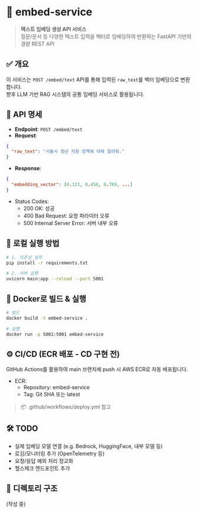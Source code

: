 # 🧠 embed-service
> **텍스트 임베딩 생성 API 서비스**  
> 질문/문서 등 다양한 텍스트 입력을 벡터로 임베딩하여 반환하는 FastAPI 기반의 경량 REST API


## ✅ 개요
이 서비스는 `POST /embed/text` API를 통해 입력된 `raw_text`를 벡터 임베딩으로 변환합니다.  
향후 LLM 기반 RAG 시스템의 공통 임베딩 서비스로 활용됩니다.


## 🧩 API 명세
- **Endpoint**: `POST /embed/text`
- **Request**:
```json
{
  "raw_text": "서울시 청년 지원 정책에 대해 알려줘."
}
```
- **Response**:
```json
{
  "embedding_vector": [0.123, 0.456, 0.789, ...]
}
```
- Status Codes:
	- 200 OK: 성공
	- 400 Bad Request: 요청 파라미터 오류
	- 500 Internal Server Error: 서버 내부 오류


## 🚀 로컬 실행 방법
```bash
# 1. 의존성 설치
pip install -r requirements.txt

# 2. 서버 실행
uvicorn main:app --reload --port 5001
```

## 🐳 Docker로 빌드 & 실행
```bash
# 빌드
docker build -t embed-service .

# 실행
docker run -p 5001:5001 embed-service
```


## ⚙️ CI/CD (ECR 배포 - CD 구현 전)
GitHub Actions를 활용하여 main 브랜치에 push 시 AWS ECR로 자동 배포됩니다.

- ECR:
	- Repository: embed-service
	- Tag: Git SHA 또는 latest
> 📦 .github/workflows/deploy.yml 참고


## 🛠️ TODO
- 실제 임베딩 모델 연결 (e.g. Bedrock, HuggingFace, 내부 모델 등)
- 로깅/모니터링 추가 (OpenTelemetry 등)
- 요청/응답 예외 처리 정교화
- 헬스체크 엔드포인트 추가


## 📁 디렉토리 구조

(작성 중)